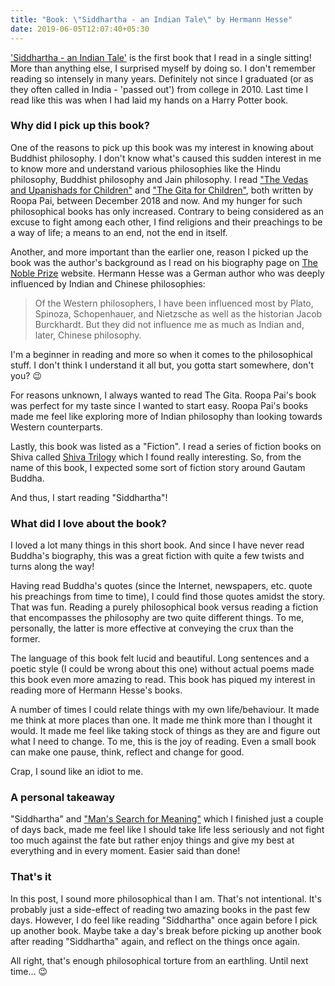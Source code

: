 ```yaml
---
title: "Book: \"Siddhartha - an Indian Tale\" by Hermann Hesse"
date: 2019-06-05T12:07:40+05:30
---
```


['Siddhartha - an Indian
Tale'](https://www.goodreads.com/book/show/26176306-siddhartha) is the first
book that I read in a single sitting! More than anything else, I surprised
myself by doing so. I don't remember reading so intensely in many years.
Definitely not since I graduated (or as they often called in India - 'passed
out') from college in 2010. Last time I read like this was when I had laid my
hands on a Harry Potter book.

### Why did I pick up this book?

One of the reasons to pick up this book was my interest in knowing about
Buddhist philosophy. I don't know what's caused this sudden interest in me to
know more and understand various philosophies like the Hindu philosophy,
Buddhist philosophy and Jain philosophy. I read ["The Vedas and Upanishads for
Children"](https://www.goodreads.com/book/show/43525780-the-vedas-and-upanishads-for-children)
and ["The Gita for
Children"](https://www.goodreads.com/book/show/26043368-the-gita-for-children),
both written by Roopa Pai, between December 2018 and now. And my hunger for such
philosophical books has only increased. Contrary to being considered as an
excuse to fight among each other, I find religions and their preachings to be a
way of  life; a means to an end, not the end in itself.

Another, and more important than the earlier one, reason I picked up the book
was the author's background as I read on his biography page on [The Noble
Prize](https://www.nobelprize.org/prizes/literature/1946/hesse/biographical/)
website. Hermann Hesse was a German author who was deeply influenced by Indian
and Chinese philosophies:

> Of the Western philosophers, I have been influenced most by Plato, Spinoza,
> Schopenhauer, and Nietzsche as well as the historian Jacob Burckhardt. But
> they did not influence me as much as Indian and, later, Chinese philosophy.

I'm a beginner in reading and more so when it comes to the philosophical
stuff. I don't think I understand it all but, you gotta start somewhere, don't
you? :wink:

For reasons unknown, I always wanted to read The Gita. Roopa Pai's book was
perfect for my taste since I wanted to start easy. Roopa Pai's books made me
feel like exploring more of Indian philosophy than looking towards Western
counterparts.

Lastly, this book was listed as a "Fiction". I read a series of fiction books on
Shiva called [Shiva
Trilogy](https://www.goodreads.com/book/show/18114797-shiva-trilogy) which I
found really interesting. So, from the name of this book, I expected some sort
of fiction story around Gautam Buddha.

And thus, I start reading "Siddhartha"!

### What did I love about the book?

I loved a lot many things in this short book. And since I have never read
Buddha's biography, this was a great fiction with quite a few twists and turns
along the way! 

Having read Buddha's quotes (since the Internet, newspapers, etc. quote his
preachings from time to time), I could find those quotes amidst the story. That
was fun. Reading a purely philosophical book versus reading a fiction that
encompasses the philosophy are two quite different things. To me, personally,
the latter is more effective at conveying the crux than the former.

The language of this book felt lucid and beautiful. Long sentences and a poetic
style (I could be wrong about this one) without actual poems made this book
even more amazing to read. This book has piqued my interest in reading more of
Hermann Hesse's books.

A number of times I could relate things with my own life/behaviour. It made me
think at more places than one. It made me think more than I thought it would.
It made me feel like taking stock of things as they are and figure out what I
need to change. To me, this is the joy of reading. Even a small book can make
one pause, think, reflect and change for good.

Crap, I sound like an idiot to me.

### A personal takeaway

"Siddhartha" and ["Man's Search for
Meaning"](../mans-search-for-meaning) which I finished just a couple of days
back, made me feel like I should take life less seriously and not fight too much
against the fate but rather enjoy things and give my best at everything and in
every moment. Easier said than done!

### That's it

In this post, I sound more philosophical than I am. That's not intentional. It's
probably just a side-effect of reading two amazing books in the past few days.
However, I do feel like reading "Siddhartha" once again before I pick up another
book. Maybe take a day's break before picking up another book after reading
"Siddhartha" again, and reflect on the things once again.

All right, that's enough philosophical torture from an earthling. Until next
time... :wink:
